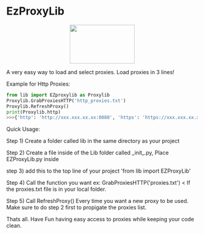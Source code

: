 # EzProxyLib

<p align="center">
  <img width="171‬" height="102" src="https://i.imgur.com/c71GUHG.png">
</p>

A very easy way to load and select proxies. Load proxies in 3 lines!
<p>Example for Http Proxies:</p>

```python
from lib import EZproxylib as Proxylib
Proxylib.GrabProxiesHTTP('http_proxies.txt')
Proxylib.RefreshProxy()
print(Proxylib.http)
>>>{'http': 'http://xxx.xxx.xx.xx:8080', 'https': 'https://xxx.xxx.xx.xx:8080'}
```

Quick Usage:

Step 1) Create a folder called lib in the same directory as your project

Step 2) Create a file inside of the Lib folder called _init\_.py, Place EZProxyLib.py inside

step 3) add this to the top line of your project 'from lib import EZProxyLib'

Step 4) Call the function you want ex: GrabProxiesHTTP('proxies.txt') < If the proxies.txt file is in your local folder.

Step 5) Call RefreshProxy() Every time you want a new proxy to be used. Make sure to do step 2 first to propigate the proxies list.

Thats all. Have Fun having easy access to proxies while keeping your code clean.

